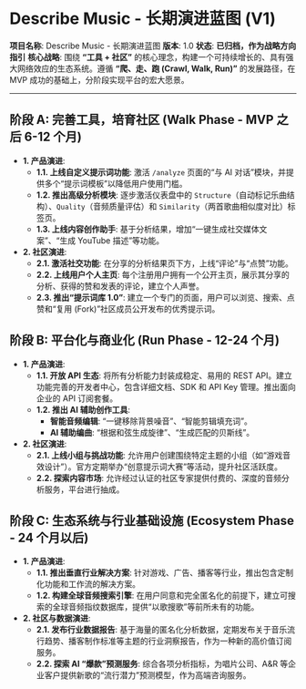 # Describe Music - 长期演进蓝图 (V1)

**项目名称**: Describe Music - 长期演进蓝图
**版本**: 1.0
**状态**: **已归档，作为战略方向指引**
**核心战略**: 围绕 **“工具 + 社区”** 的核心理念，构建一个可持续增长的、具有强大网络效应的生态系统。遵循 **“爬、走、跑 (Crawl, Walk, Run)”** 的发展路径，在 MVP 成功的基础上，分阶段实现平台的宏大愿景。

---

## 阶段 A: 完善工具，培育社区 (Walk Phase - MVP 之后 6-12 个月)

*   **1. 产品演进**:
    *   **1.1. 上线自定义提示词功能**: 激活 `/analyze` 页面的“与 AI 对话”模块，并提供多个“提示词模板”以降低用户使用门槛。
    *   **1.2. 推出高级分析模块**: 逐步激活仪表盘中的 `Structure`（自动标记乐曲结构）、`Quality`（音频质量评估）和 `Similarity`（两首歌曲相似度对比）标签页。
    *   **1.3. 上线内容创作助手**: 基于分析结果，增加“一键生成社交媒体文案”、“生成 YouTube 描述”等功能。
*   **2. 社区演进**:
    *   **2.1. 激活社交功能**: 在分享的分析结果页下方，上线“评论”与“点赞”功能。
    *   **2.2. 上线用户个人主页**: 每个注册用户拥有一个公开主页，展示其分享的分析、获得的赞和发表的评论，建立个人声誉。
    *   **2.3. 推出“提示词库 1.0”**: 建立一个专门的页面，用户可以浏览、搜索、点赞和“复用 (Fork)”社区成员公开发布的优秀提示词。

## 阶段 B: 平台化与商业化 (Run Phase - 12-24 个月)

*   **1. 产品演进**:
    *   **1.1. 开放 API 生态**: 将所有分析能力封装成稳定、易用的 REST API。建立功能完善的开发者中心，包含详细文档、SDK 和 API Key 管理。推出面向企业的 API 订阅套餐。
    *   **1.2. 推出 AI 辅助创作工具**:
        *   **智能音频编辑**: “一键移除背景噪音”、“智能剪辑填充词”。
        *   **AI 辅助编曲**: “根据和弦生成旋律”、“生成匹配的贝斯线”。
*   **2. 社区演进**:
    *   **2.1. 上线小组与挑战功能**: 允许用户创建围绕特定主题的小组（如“游戏音效设计”）。官方定期举办“创意提示词大赛”等活动，提升社区活跃度。
    *   **2.2. 探索内容市场**: 允许经过认证的社区专家提供付费的、深度的音频分析服务，平台进行抽成。

## 阶段 C: 生态系统与行业基础设施 (Ecosystem Phase - 24 个月以后)

*   **1. 产品演进**:
    *   **1.1. 推出垂直行业解决方案**: 针对游戏、广告、播客等行业，推出包含定制化功能和工作流的解决方案。
    *   **1.2. 构建全球音频搜索引擎**: 在用户同意和完全匿名化的前提下，建立可搜索的全球音频指纹数据库，提供“以歌搜歌”等前所未有的功能。
*   **2. 社区与数据演进**:
    *   **2.1. 发布行业数据报告**: 基于海量的匿名化分析数据，定期发布关于音乐流行趋势、播客制作标准等主题的行业洞察报告，作为一种新的高价值订阅服务。
    *   **2.2. 探索 AI “爆款”预测服务**: 综合各项分析指标，为唱片公司、A&R 等企业客户提供新歌的“流行潜力”预测模型，作为高端咨询服务。
